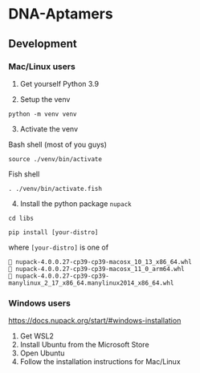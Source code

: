 # DNA-Aptamers

## Development

### Mac/Linux users

1. Get yourself Python 3.9

2. Setup the venv

```
python -m venv venv
```

3. Activate the venv

Bash shell (most of you guys)
```
source ./venv/bin/activate
```

Fish shell
```
. ./venv/bin/activate.fish
```

4. Install the python package `nupack`
```
cd libs

pip install [your-distro]
```

where `[your-distro]` is one of
```
 nupack-4.0.0.27-cp39-cp39-macosx_10_13_x86_64.whl
 nupack-4.0.0.27-cp39-cp39-macosx_11_0_arm64.whl
 nupack-4.0.0.27-cp39-cp39-manylinux_2_17_x86_64.manylinux2014_x86_64.whl
```

### Windows users

https://docs.nupack.org/start/#windows-installation

1. Get WSL2
2. Install Ubuntu from the Microsoft Store
3. Open Ubuntu
4. Follow the installation instructions for Mac/Linux
